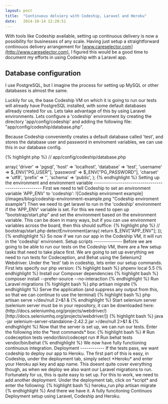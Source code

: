 ```yaml
---
layout: post
title:  "Continuous delviery with Codeship, Laravel and Heroku"
date:   2014-10-14 12:20:51
---
```

With tools like Codeship available, setting up continuous delivery is now a possibility for businesses of any scale. Having just setup a straightforward continouos delivery arrangement for [www.careselector.com](http://www.careselector.com), I figured this would be a good time to document my efforts in using Codeship with a Laravel app.

Database configuration
------------------------
I use PostgreSQL, but I imagine the process for setting up MySQL or other databases is almost the same.

Luckily for us, the base Codeship VM on which it is going to run our tests will already have PostgreSQL installed, with some default databases allready created for us. Lets take advantage of this by using Laravel environments. Lets configure a 'codeship' environment by creating the directory 'app/config/codeship' and adding the following file: "app/config/codeship/database.php".

Because Codeship conveniently creates a default database called 'test', and stores the database user and password in enviroment variables, we can use this in our database config.

{% highlight php %}
// app/config/codeship/database.php
<?php

'connections' => array(

	'driver'   => 'pgsql',
        'host'     => 'localhost',
        'database' => 'test',
        'username' => $_ENV["PG_USER"],
        'password' => $_ENV["PG_PASSWORD"],
        'charset'  => 'utf8',
        'prefix'   => '',
        'schema'   => 'public',

);
{% endhighlight %}

Setting up the environment and environment variable
----------------------------------------------------
First we need to tell Codeship to set an environment variable 'APP_ENV' to 'codeship':
![Codeship enviroment example](/images/blog/codeship-environment-example.png "Codeship enviroment example")

Then we need to get laravel to run in the 'codeship' environment if the 'APP_ENV' variable is set. For this we need to open up "bootstrap/start.php" and set the environment based on the environment variable. This can be doen in many ways, but if you can use environment variables across the board, then this should suffice:

{% highlight php %}
// bootstrap/start.php
<?php

$env = $app->detectEnvironment(array(

	return $_ENV["APP_ENV"];

));
{% endhighlight %}

So now if we run our app in the Codeship VM, it will run in the 'codeship' environent.

Setup scripts
--------------
Before we are going to be able to run our tests on the Codeship VM, there are a few setup tasks that need to take place first. We are going to set up everything we need to run tests for Codeception, and Behat using the Selenium2 Webdriver.

Under the 'test' tab in codeship, lets enter our setup commands.

First lets specify our php version:
{% highlight bash %}
phpenv local 5.5
{% endhighlight %}

Install our Composer dependencies
{% highlight bash %}
composer install --prefer-source --no-interaction
{% endhighlight %}

Run Laravel migrations
{% highlight bash %}
php artisan migrate
{% endhighlight %}

Serve the application (and suppress any output from this, so that we can continue to use the terminal)
{% highlight bash %}
php artisan serve >/dev/null 2>&1 &
{% endhighlight %}

Start selenium server (selenium server must be in your repository,  it can be downloaded here: (http://docs.seleniumhq.org/projects/webdriver/)[http://docs.seleniumhq.org/projects/webdriver/])
{% highlight bash %}
java -jar selenium-server-standalone-2.42.2.jar >/dev/null 2>&1 &
{% endhighlight %}

Now that the server is set up, we can run our tests. Enter the following into the *test commands* box:
{% highlight bash %}
# Run codeception tests
vendor/bin/codecept run
# Run behat tests
vendor/bin/behat
{% endhighlight %}

We now have fully functioning continuous integration.

Deployment
------------
If the tests pass, we want codeship to deploy our app to Heroku. The first part of this is easy, in Codeship, under the deployment tab, simply select *Heroku* and enter your Heroku api key and app name. This doesnt quite cover everything though, as when we deploy we also want our Laravel migrations to run.

Fortunately for us, this is quite easy to set up. For this to work, we need to add another deployment. Under the deployment tab, click on *script* and enter the following:

{% highlight bash %}
heroku_run php artisan migrate
{% endhighlight %}

And there we have it. A fully funcitoning Continuos Deployment setup using Laravel, Codeship and Heroku.

